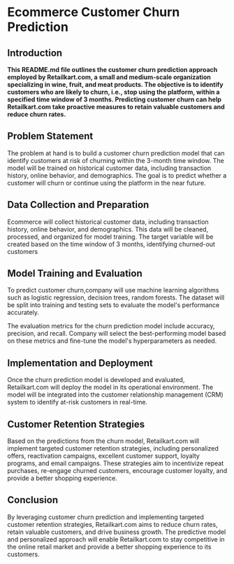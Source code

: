 # Ecommerce Customer Churn Prediction

## Introduction
**This README.md file outlines the customer churn prediction approach employed by Retailkart.com, a small and medium-scale organization specializing in wine, fruit, and meat products. The objective is to identify customers who are likely to churn, i.e., stop using the platform, within a specified time window of 3 months. Predicting customer churn can help Retailkart.com take proactive measures to retain valuable customers and reduce churn rates.**

## Problem Statement
The problem at hand is to build a customer churn prediction model that can identify customers at risk of churning within the 3-month time window. The model will be trained on historical customer data, including transaction history, online behavior, and demographics. The goal is to predict whether a customer will churn or continue using the platform in the near future.

## Data Collection and Preparation
Ecommerce will collect historical customer data, including transaction history, online behavior, and demographics. This data will be cleaned, processed, and organized for model training. The target variable will be created based on the time window of 3 months, identifying churned-out customers


## Model Training and Evaluation
To predict customer churn,company will use machine learning algorithms such as logistic regression, decision trees, random forests. The dataset will be split into training and testing sets to evaluate the model's performance accurately.

The evaluation metrics for the churn prediction model include accuracy, precision, and recall. Company will select the best-performing model based on these metrics and fine-tune the model's hyperparameters as needed.

## Implementation and Deployment
Once the churn prediction model is developed and evaluated, Retailkart.com will deploy the model in its operational environment. The model will be integrated into the customer relationship management (CRM) system to identify at-risk customers in real-time.

## Customer Retention Strategies
Based on the predictions from the churn model, Retailkart.com will implement targeted customer retention strategies, including personalized offers, reactivation campaigns, excellent customer support, loyalty programs, and email campaigns. These strategies aim to incentivize repeat purchases, re-engage churned customers, encourage customer loyalty, and provide a better shopping experience.

## Conclusion
By leveraging customer churn prediction and implementing targeted customer retention strategies, Retailkart.com aims to reduce churn rates, retain valuable customers, and drive business growth. The predictive model and personalized approach will enable Retailkart.com to stay competitive in the online retail market and provide a better shopping experience to its customers.

